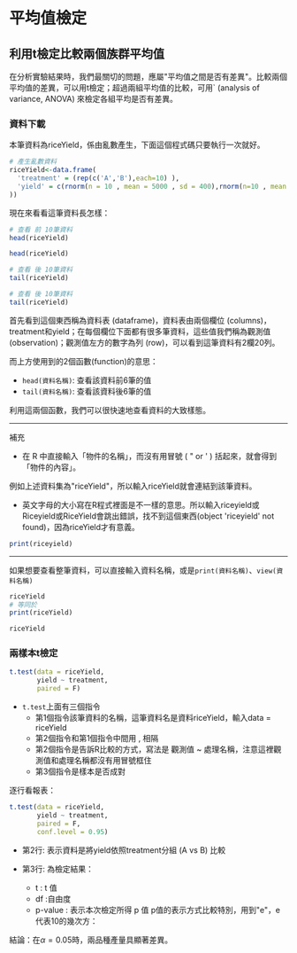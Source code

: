 # 平均值檢定


## 利用t檢定比較兩個族群平均值

在分析實驗結果時，我們最關切的問題，應屬"平均值之間是否有差異"。比較兩個平均值的差異，可以用t檢定；超過兩組平均值的比較，可用` (analysis of variance, ANOVA) 來檢定各組平均是否有差異。


### 資料下載

本筆資料為riceYield，係由亂數產生，下面這個程式碼只要執行一次就好。
```r
# 產生亂數資料
riceYield<-data.frame(
  'treatment' = (rep(c('A','B'),each=10) ),
  'yield' = c(rnorm(n = 10 , mean = 5000 , sd = 400),rnorm(n=10 , mean = 6500 , sd = 400)
))
```


現在來看看這筆資料長怎樣：
```r
# 查看 前 10筆資料
head(riceYield)
```


```r
head(riceYield)
```

```r
# 查看 後 10筆資料
tail(riceYield)

```

```r
# 查看 後 10筆資料
tail(riceYield)
```
首先看到這個東西稱為資料表 (dataframe)，資料表由兩個欄位 (columns)，treatment和yield；在每個欄位下面都有很多筆資料，這些值我們稱為觀測值 (observation)；觀測值左方的數字為列 (row)，可以看到這筆資料有2欄20列。

而上方使用到的2個函數(function)的意思：

- `head(資料名稱)`: 查看該資料前6筆的值
- `tail(資料名稱)`: 查看該資料後6筆的值

利用這兩個函數，我們可以很快速地查看資料的大致樣態。

---

補充

* 在 R 中直接輸入「物件的名稱」，而沒有用冒號 ( " or ' ) 括起來，就會得到「物件的內容」。

例如上述資料集為"riceYield"，所以輸入riceYield就會連結到該筆資料。

* 英文字母的大小寫在R程式裡面是不一樣的意思。所以輸入riceyield或Riceyield或RiceYield會跳出錯誤，找不到這個東西(object 'riceyield' not found)，因為riceYield才有意義。
```r
print(riceyield)
```

---

如果想要查看整筆資料，可以直接輸入資料名稱，或是`print(資料名稱)`、`view(資料名稱)`
```r
riceYield
# 等同於
print(riceYield)
```

```r
riceYield
```

### 兩樣本t檢定


```r
t.test(data = riceYield,
       yield ~ treatment,
       paired = F)
```
- `t.test`上面有三個指令
  - 第1個指令該筆資料的名稱，這筆資料名是資料riceYield，輸入data = riceYield
  - 第2個指令和第1個指令中間用 , 相隔
  - 第2個指令是告訴R比較的方式，寫法是  觀測值 ~ 處理名稱，注意這裡觀測值和處理名稱都沒有用冒號框住
  - 第3個指令是樣本是否成對


逐行看報表：

```r
t.test(data = riceYield,
       yield ~ treatment,
       paired = F,
       conf.level = 0.95)
```


- 第2行: 表示資料是將yield依照treatment分組 (A vs B) 比較


- 第3行: 為檢定結果：
  - t  : t 值
  - df :自由度
  - p-value : 表示本次檢定所得 p 值
  p值的表示方式比較特別，用到"e"，e代表10的幾次方：

結論：在$\alpha = 0.05$時，兩品種產量具顯著差異。
